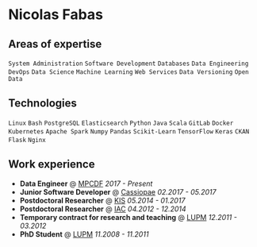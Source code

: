 # Nicolas Fabas


## Areas of expertise

`System Administration` `Software Development` `Databases` `Data Engineering` `DevOps` `Data Science` `Machine Learning` `Web Services` `Data Versioning` `Open Data`

## Technologies

`Linux` `Bash` `PostgreSQL` `Elasticsearch` `Python` `Java` `Scala` `GitLab` `Docker` `Kubernetes` `Apache Spark` `Numpy` `Pandas` `Scikit-Learn` `TensorFlow` `Keras` `CKAN` `Flask` `Nginx`

## Work experience

- **Data Engineer** @ [MPCDF](http://www.mpcdf.mpg.de) *2017 - Present*
- **Junior Software Developer** @ [Cassiopae](https://www.linkedin.com/company/cassiopae/) *02.2017 - 05.2017*
- **Postdoctoral Researcher** @ [KIS](http://www.leibniz-kis.de/) *05.2014 - 01.2017*
- **Postdoctoral Researcher** @ [IAC](https://www.iac.es/) *04.2012 - 12.2014*
- **Temporary contract for research and teaching** @ [LUPM](https://www.umontpellier.fr/recherche/unites-de-recherche/laboratoire-univers-et-particules-de-montpellier-lupm) *12.2011 - 03.2012*
- **PhD Student** @ [LUPM](https://www.umontpellier.fr/recherche/unites-de-recherche/laboratoire-univers-et-particules-de-montpellier-lupm) *11.2008 - 11.2011*
